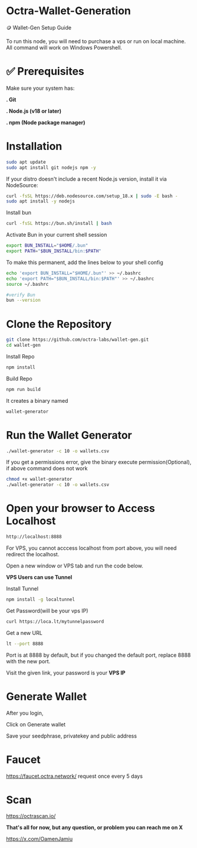 # Octra-Wallet-Generation
🪙 Wallet-Gen Setup Guide

To run this node, you will need to purchase a vps or run on local machine. All command will work on Windows Powershell.

# ✅ Prerequisites
Make sure your system has:

**. Git**

**. Node.js (v18 or later)**

**. npm (Node package manager)**

# Installation

```bash
sudo apt update
sudo apt install git nodejs npm -y
```

If your distro doesn't include a recent Node.js version, install it via NodeSource:

```bash
curl -fsSL https://deb.nodesource.com/setup_18.x | sudo -E bash -
sudo apt install -y nodejs
```
Install bun
```bash
curl -fsSL https://bun.sh/install | bash
```
Activate Bun in your current shell session
```bash
export BUN_INSTALL="$HOME/.bun"
export PATH="$BUN_INSTALL/bin:$PATH"
```
To make this permanent, add the lines below to your shell config
```bash
echo 'export BUN_INSTALL="$HOME/.bun"' >> ~/.bashrc
echo 'export PATH="$BUN_INSTALL/bin:$PATH"' >> ~/.bashrc
source ~/.bashrc

#verify Bun
bun --version
```
# Clone the Repository
```bash
git clone https://github.com/octra-labs/wallet-gen.git
cd wallet-gen
```
Install Repo
```bash
npm install
```
Build Repo
```bash
npm run build
```
It creates a binary named
```bash
wallet-generator
```

# Run the Wallet Generator
```bash
./wallet-generator -c 10 -o wallets.csv
```
If you get a permissions error, give the binary execute permission(Optional), if above command does not work
```bash
chmod +x wallet-generator
./wallet-generator -c 10 -o wallets.csv
```

# Open your browser to Access Localhost
```bash
http://localhost:8888
```


For VPS, you cannot acccess localhost from port above, you will need redirect the localhost.

Open a new window or VPS tab and run the code below.

**VPS Users can use Tunnel**

Install Tunnel
```bash
npm install -g localtunnel
```
Get Password(will be your vps IP)
```bash
curl https://loca.lt/mytunnelpassword
```
Get a new URL
```bash
lt --port 8888
```
Port is at 8888 by default, but if you changed the default port, replace 8888 with the new port.

Visit the given link, your password is your **VPS IP**

# Generate Wallet

After you login, 

Click on Generate wallet

Save your seedphrase, privatekey and public address

# Faucet
https://faucet.octra.network/
request once every 5 days

# Scan
https://octrascan.io/


**That's all for now, but any question, or problem you can reach me on X**

https://x.com/OamenJamiu






